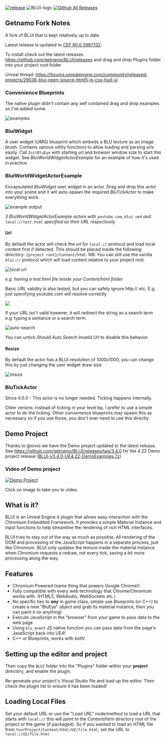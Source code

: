 [![release](https://img.shields.io/github/release/getnamo/BLUI.svg?style=flat-square)](https://github.com/getnamo/BLUI/releases)
![BLUI-logo](https://cloud.githubusercontent.com/assets/1334174/5969395/201a1202-a7f1-11e4-98a4-12bc6793f830.png)
[![Github All Releases](https://img.shields.io/github/downloads/getnamo/BLUI/total.svg)](https://github.com/getnamo/BLUI/releases)

## Getnamo Fork Notes

A fork of BLUI that is kept relatively up to date.

Latest release is updated to [CEF 80.0.3987.132](https://github.com/chromiumembedded/cef/tree/3987).

To install check out the latest releases https://github.com/getnamo/BLUI/releases and drag and drop *Plugins* folder into your project root folder

Unreal thread: https://forums.unrealengine.com/community/released-projects/29036-blui-open-source-html5-js-css-hud-ui

### Convenience Blueprints

The native plugin didn't contain any self contained drag and drop examples so I've added some.

![examples](https://i.imgur.com/UOCEHM8.png)

### BluiWidget

A user widget (UMG) blueprint which embeds a BLU texture as an image brush. Contains various utility functions to allow loading and parsing urls easily. Call ```InitBluEye``` with starting url and browser window size to start this widget. See *BluiWorldWidgetActorExample* for an example of how it's used in practice.


### BluiWorldWidgetActorExample

Encapsulated *BluiWidget* user widget in an actor. Drag and drop this actor into your scene and it will auto-spawn the required *BluTickActor* to make everything work.

![example output](https://i.imgur.com/bso2ah6.png)

*3 BluiWorldWIdgetActorExample actors with ```youtube.com```, ```blui ue4``` and ```local://test.html``` specified as their URL respectively*


#### Url

By default the actor will check the url for ```local://``` protocol and load local content first if detected. This should be placed inside the following directory: ```{project root}/Content/html```. NB: You can still use the vanilla ```blui://``` protocol which will load content relative to your project root.

![local url](https://i.imgur.com/30hk67Z.png)

*e.g. having a test.html file inside your Content/html folder*


Basic URL validity is also tested, but you can safely ignore http:// etc. E.g. just specifying youtube.com will resolve correctly

![](https://i.imgur.com/R6we4jO.png)


If your URL isn't valid however, it will redirect the string as a search term e.g. typing a sentance or a search term.

![auto-search](https://i.imgur.com/iDoXyFy.png)


You can untick *Should Auto Search Invalid Url* to disable this behavior.

#### Resize
By default the actor has a BLUI resolution of 1000x1000, you can change this by just changing the user widget draw size.

![resize](https://i.imgur.com/kB8X4I5.png)



### BluTickActor

Since 4.0.0 - This actor is no longer needed. Ticking happens internally.

Older verions:
Instead of ticking in your level bp, I prefer to use a simple actor to do the ticking. Other convenience blueprints may spawn this as necessary so if you use those, you don't ever need to use this directly.

## Demo Project

Thanks to @oivio we have the Demo project updated to the latest release. See https://github.com/getnamo/BLUI/releases/tag/3.4.0 for the 4.22 Demo project release ([BLUI-v3.4.0-UE4.22-DemoExamples.7z](https://github.com/getnamo/BLUI/releases/download/3.4.0/BLUI-v3.4.0-UE4.22-DemoExamples.7z))

### Video of Demo project

[![Demo Project](https://img.youtube.com/vi/PRxO0yCO3Kk/0.jpg)](https://youtu.be/PRxO0yCO3Kk)

Click on image to take you to video.


What is it?
---------------------------------------
BLUI is an Unreal Engine 4 plugin that allows easy interaction with the Chromium Embedded Framework. It provides a simple Material Instance and input functions to help streamline the rendering of rich HTML interfaces.

BLUI tries to stay out of the way as much as possible. All rendering of the DOM and processing of the JavaScript happens in a separate process, just like Chromium. BLUI only updates the texture inside the material instance when Chromium requests a redraw, not every tick, saving a bit more processing along the way.

Features
---------------------------------------
+ Chromium Powered (same thing that powers Google Chrome!)
+ Fully compatible with every web technology that Chrome/Chromium works with. (HTML5, WebAudio, WebSockets etc.)
+ No specific ties to ***any*** in game class, simple use Blueprints (or C++) to create a new "BluEye" object and grab its material instance, then you can paint it on anything!
+ Execute JavaScript in the "browser" from your game to pass data to the web page
+ Using `blu_event` JS native function you can pass data from the page's JavaScript back into UE4!
+ C++ or Blueprints, works with both!

Setting up the editor and project
---------------------------------------
Then copy the `BLUI` folder into the "Plugins" folder within your **project** directory, and enable the plugin.

Re-generate your project's Visual Studio file and load up the editor. Then check the plugin list to ensure it has been loaded!


Loading Local Files
---------------------------------------
Set your default URL or use the "Load URL" node/method to load a URL that starts with `local://` this will point to the Content/html directory root of the project or the game (if packaged). So if you wanted to load an HTML file from `YourProject/Content/html/UI/file.html`, set the URL to `local://UI/file.html`

